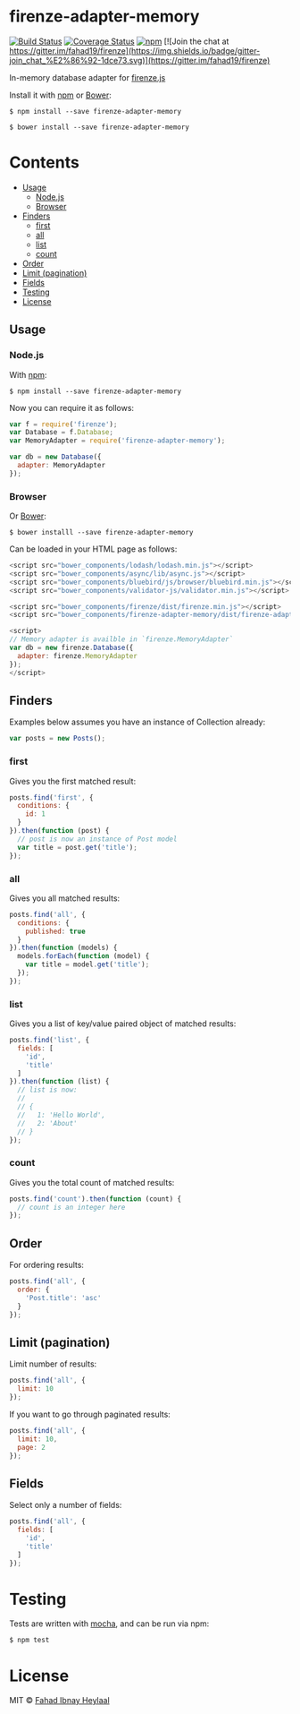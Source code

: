 # firenze-adapter-memory

[![Build Status](https://secure.travis-ci.org/fahad19/firenze-adapter-memory.png?branch=master)](http://travis-ci.org/fahad19/firenze-adapter-memory) [![Coverage Status](https://coveralls.io/repos/fahad19/firenze-adapter-memory/badge.svg?branch=master)](https://coveralls.io/r/fahad19/firenze-adapter-memory?branch=master) [![npm](https://img.shields.io/npm/v/firenze-adapter-memory.svg)](https://www.npmjs.com/package/firenze-adapter-memory) [![Join the chat at https://gitter.im/fahad19/firenze](https://img.shields.io/badge/gitter-join_chat_%E2%86%92-1dce73.svg)](https://gitter.im/fahad19/firenze)

In-memory database adapter for [firenze.js](https://github.com/fahad19/firenze)

Install it with [npm](https://npmjs.com) or [Bower](http://bower.io):

```
$ npm install --save firenze-adapter-memory

$ bower install --save firenze-adapter-memory
```

<!-- START doctoc generated TOC please keep comment here to allow auto update -->
<!-- DON'T EDIT THIS SECTION, INSTEAD RE-RUN doctoc TO UPDATE -->
# Contents

  - [Usage](#usage)
    - [Node.js](#nodejs)
    - [Browser](#browser)
  - [Finders](#finders)
    - [first](#first)
    - [all](#all)
    - [list](#list)
    - [count](#count)
  - [Order](#order)
  - [Limit (pagination)](#limit-pagination)
  - [Fields](#fields)
- [Testing](#testing)
- [License](#license)

<!-- END doctoc generated TOC please keep comment here to allow auto update -->

<!--docume:src/index.js-->
## Usage

### Node.js

With [npm](https://npmjs.com):

```
$ npm install --save firenze-adapter-memory
```

Now you can require it as follows:

```js
var f = require('firenze');
var Database = f.Database;
var MemoryAdapter = require('firenze-adapter-memory');

var db = new Database({
  adapter: MemoryAdapter
});
```

### Browser


Or [Bower](http://bower.io):

```
$ bower installl --save firenze-adapter-memory
```

Can be loaded in your HTML page as follows:

```js
<script src="bower_components/lodash/lodash.min.js"></script>
<script src="bower_components/async/lib/async.js"></script>
<script src="bower_components/bluebird/js/browser/bluebird.min.js"></script>
<script src="bower_components/validator-js/validator.min.js"></script>

<script src="bower_components/firenze/dist/firenze.min.js"></script>
<script src="bower_components/firenze-adapter-memory/dist/firenze-adapter-memory.min.js"></script>

<script>
// Memory adapter is availble in `firenze.MemoryAdapter`
var db = new firenze.Database({
  adapter: firenze.MemoryAdapter
});
</script>
```

## Finders

Examples below assumes you have an instance of Collection already:

```js
var posts = new Posts();
```

### first

Gives you the first matched result:

```js
posts.find('first', {
  conditions: {
    id: 1
  }
}).then(function (post) {
  // post is now an instance of Post model
  var title = post.get('title');
});
```

### all

Gives you all matched results:

```js
posts.find('all', {
  conditions: {
    published: true
  }
}).then(function (models) {
  models.forEach(function (model) {
    var title = model.get('title');
  });
});
```
### list

Gives you a list of key/value paired object of matched results:

```js
posts.find('list', {
  fields: [
    'id',
    'title'
  ]
}).then(function (list) {
  // list is now:
  //
  // {
  //   1: 'Hello World',
  //   2: 'About'
  // }
});
```

### count

Gives you the total count of matched results:

```js
posts.find('count').then(function (count) {
  // count is an integer here
});
```

## Order

For ordering results:

```js
posts.find('all', {
  order: {
    'Post.title': 'asc'
  }
});
```

## Limit (pagination)

Limit number of results:

```js
posts.find('all', {
  limit: 10
});
```

If you want to go through paginated results:

```js
posts.find('all', {
  limit: 10,
  page: 2
});
```

## Fields

Select only a number of fields:

```js
posts.find('all', {
  fields: [
    'id',
    'title'
  ]
});
```

<!--/docume:src/index.js-->

# Testing

Tests are written with [mocha](http://mochajs.org/), and can be run via npm:

```
$ npm test
```

# License

MIT © [Fahad Ibnay Heylaal](http://fahad19.com)

